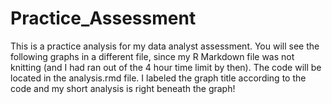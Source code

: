 # Practice_Assessment
This is a practice analysis for my data analyst assessment.
You will see the following graphs in a different file, since my R Markdown file was not knitting (and I had ran out of the 4 hour time limit by then). 
The code will be located in the analysis.rmd file. 
I labeled the graph title according to the code and my short analysis is right beneath the graph!
